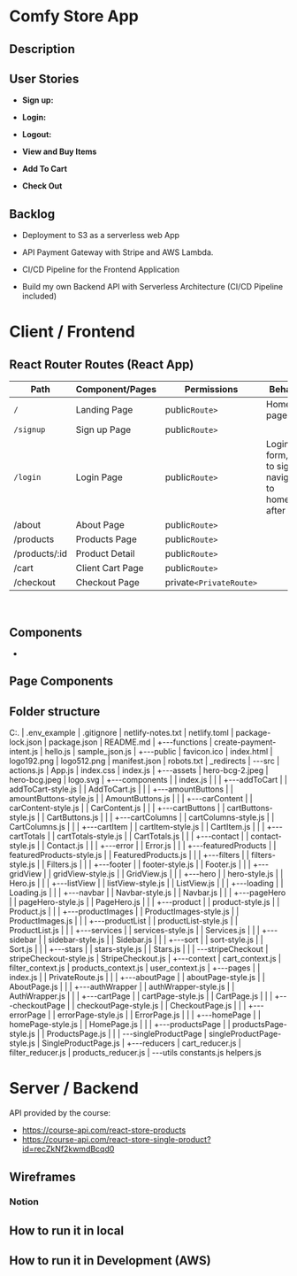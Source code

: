 # Comfy Store App

## Description

## User Stories

- **Sign up:**
  ​
- **Login:**
  ​
- **Logout:**

- **View and Buy Items**

- **Add To Cart**

- **Check Out**

## Backlog

- Deployment to S3 as a serverless web App

- API Payment Gateway with Stripe and AWS Lambda.

- CI/CD Pipeline for the Frontend Application

- Build my own Backend API with Serverless Architecture (CI/CD Pipeline included)

# Client / Frontend

## React Router Routes (React App)

| Path          | Component/Pages  | Permissions             | Behavior                                                     |
| ------------- | ---------------- | ----------------------- | ------------------------------------------------------------ |
| `/`           | Landing Page     | public`Route>`          | Home page                                                    |
| `/signup`     | Sign up Page     | public`Route>`          |                                                              |
| `/login`      | Login Page       | public`Route>`          | Login form, link to signup, navigate to homepage after login |
| /about        | About Page       | public`Route>`          |                                                              |
| /products     | Products Page    | public`Route>`          |                                                              |
| /products/:id | Product Detail   | public`Route>`          |                                                              |
| /cart         | Client Cart Page | public`Route>`          |                                                              |
| /checkout     | Checkout Page    | private`<PrivateRoute>` |                                                              |

​

## Components

-

## Page Components

## Folder structure

C:.
| .env_example
| .gitignore
| netlify-notes.txt
| netlify.toml
| package-lock.json
| package.json
| README.md
|
+---functions
| create-payment-intent.js
| hello.js
| sample_json.js
|
+---public
| favicon.ico
| index.html
| logo192.png
| logo512.png
| manifest.json
| robots.txt
| \_redirects
|
\---src
| actions.js
| App.js
| index.css
| index.js
|
+---assets
| hero-bcg-2.jpeg
| hero-bcg.jpeg
| logo.svg
|
+---components
| | index.js
| |
| +---addToCart
| | addToCart-style.js
| | AddToCart.js
| |
| +---amountButtons
| | amountButtons-style.js
| | AmountButtons.js
| |
| +---carContent
| | carContent-style.js
| | CarContent.js
| |
| +---cartButtons
| | cartButtons-style.js
| | CartButtons.js
| |
| +---cartColumns
| | cartColumns-style.js
| | CartColumns.js
| |
| +---cartItem
| | cartItem-style.js
| | CartItem.js
| |
| +---cartTotals
| | cartTotals-style.js
| | CartTotals.js
| |
| +---contact
| | contact-style.js
| | Contact.js
| |
| +---error
| | Error.js
| |
| +---featuredProducts
| | featuredProducts-style.js
| | FeaturedProducts.js
| |
| +---filters
| | filters-style.js
| | Filters.js
| |
| +---footer
| | footer-style.js
| | Footer.js
| |
| +---gridView
| | gridView-style.js
| | GridView.js
| |
| +---hero
| | hero-style.js
| | Hero.js
| |
| +---listView
| | listView-style.js
| | ListView.js
| |
| +---loading
| | Loading.js
| |
| +---navbar
| | Navbar-style.js
| | Navbar.js
| |
| +---pageHero
| | pageHero-style.js
| | PageHero.js
| |
| +---product
| | product-style.js
| | Product.js
| |
| +---productImages
| | ProductImages-style.js
| | ProductImages.js
| |
| +---productList
| | productList-style.js
| | ProductList.js
| |
| +---services
| | services-style.js
| | Services.js
| |
| +---sidebar
| | sidebar-style.js
| | Sidebar.js
| |
| +---sort
| | sort-style.js
| | Sort.js
| |
| +---stars
| | stars-style.js
| | Stars.js
| |
| \---stripeCheckout
| stripeCheckout-style.js
| StripeCheckout.js
|
+---context
| cart_context.js
| filter_context.js
| products_context.js
| user_context.js
|
+---pages
| | index.js
| | PrivateRoute.js
| |
| +---aboutPage
| | aboutPage-style.js
| | AboutPage.js
| |
| +---authWrapper
| | authWrapper-style.js
| | AuthWrapper.js
| |
| +---cartPage
| | cartPage-style.js
| | CartPage.js
| |
| +---checkoutPage
| | checkoutPage-style.js
| | CheckoutPage.js
| |
| +---errorPage
| | errorPage-style.js
| | ErrorPage.js
| |
| +---homePage
| | homePage-style.js
| | HomePage.js
| |
| +---productsPage
| | productsPage-style.js
| | ProductsPage.js
| |
| \---singleProductPage
| singleProductPage-style.js
| SingleProductPage.js
|
+---reducers
| cart_reducer.js
| filter_reducer.js
| products_reducer.js
|
\---utils
constants.js
helpers.js

# Server / Backend

API provided by the course:

- https://course-api.com/react-store-products
- https://course-api.com/react-store-single-product?id=recZkNf2kwmdBcqd0

## Wireframes

### Notion

## How to run it in local

## How to run it in Development (AWS)
